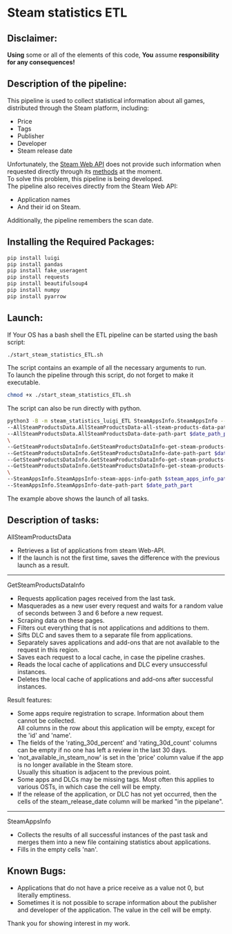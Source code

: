 # Steam statistics ETL

## Disclaimer:
**Using** some or all of the elements of this code, **You** assume **responsibility for any consequences!**<br/>

## Description of the pipeline:
This pipeline is used to collect statistical information about all games, <br/>
distributed through the Steam platform, including:
* Price
* Tags
* Publisher
* Developer
* Steam release date<br/>

Unfortunately, the [Steam Web API](https://developer.valvesoftware.com/wiki/Steam_Web_API) does not provide such information when requested directly through its [methods](https://wiki.teamfortress.com/wiki/WebAPI) at the moment.<br/>
To solve this problem, this pipeline is being developed.<br/>
The pipeline also receives directly from the Steam Web API:
* Application names
* And their id on Steam.

Additionally, the pipeline remembers the scan date.
## Installing the Required Packages:
```bash
pip install luigi
pip install pandas
pip install fake_useragent
pip install requests
pip install beautifulsoup4
pip install numpy
pip install pyarrow
```
## Launch:
If Your OS has a bash shell the ETL pipeline can be started using the bash script:
```bash
./start_steam_statistics_ETL.sh
```
The script contains an example of all the necessary arguments to run.<br/>
To launch the pipeline through this script, do not forget to make it executable.
```bash
chmod +x ./start_steam_statistics_ETL.sh
```
The script can also be run directly with python.
```bash
python3 -B -m steam_statistics_luigi_ETL SteamAppsInfo.SteamAppsInfo --local-scheduler \
--AllSteamProductsData.AllSteamProductsData-all-steam-products-data-path $all_steam_products_data_path \
--AllSteamProductsData.AllSteamProductsData-date-path-part $date_path_part \
\
--GetSteamProductsDataInfo.GetSteamProductsDataInfo-get-steam-products-data-info-path $get_steam_products_data_info_path \
--GetSteamProductsDataInfo.GetSteamProductsDataInfo-date-path-part $date_path_part \
--GetSteamProductsDataInfo.GetSteamProductsDataInfo-get-steam-products-data-info-logfile-path $get_steam_products_data_info_logfile_path \
--GetSteamProductsDataInfo.GetSteamProductsDataInfo-get-steam-products-data-info-loglevel $get_steam_products_data_info_loglevel \
\
--SteamAppsInfo.SteamAppsInfo-steam-apps-info-path $steam_apps_info_path \
--SteamAppsInfo.SteamAppsInfo-date-path-part $date_path_part
```
The example above shows the launch of all tasks.

## Description of tasks:
AllSteamProductsData
* Retrieves a list of applications from steam Web-API.
* If the launch is not the first time, saves the difference with the previous launch as a result.
****
GetSteamProductsDataInfo
* Requests application pages received from the last task.
* Masquerades as a new user every request and waits for a random value of seconds between 3 and 6 before a new request.
* Scraping data on these pages.
* Filters out everything that is not applications and additions to them.
* Sifts DLC and saves them to a separate file from applications.
* Separately saves applications and add-ons that are not available to the request in this region.
* Saves each request to a local cache, in case the pipeline crashes.
* Reads the local cache of applications and DLC every unsuccessful instances.
* Deletes the local cache of applications and add-ons after successful instances.

Result features:
* Some apps require registration to scrape. Information about them cannot be collected.<br/>
All columns in the row about this application will be empty, except for the 'id' and 'name'.
* The fields of the 'rating_30d_percent' and 'rating_30d_count' columns can be empty if no one has left a review in the last 30 days.
* 'not_available_in_steam_now' is set in the 'price' column value if the app is no longer available in the Steam store.<br/>
Usually this situation is adjacent to the previous point.
* Some apps and DLCs may be missing tags. Most often this applies to various OSTs, 
in which case the cell will be empty.
* If the release of the application, or DLC has not yet occurred, then the cells of the steam_release_date column will be marked "in the pipelane".

****

SteamAppsInfo
* Collects the results of all successful instances of the past task and merges them into a new file containing statistics about applications.
* Fills in the empty cells 'nan'.

## Known Bugs:
* Applications that do not have a price receive as a value not 0, but literally emptiness.
* Sometimes it is not possible to scrape information about the publisher and developer of the application.
The value in the cell will be empty.

Thank you for showing interest in my work.